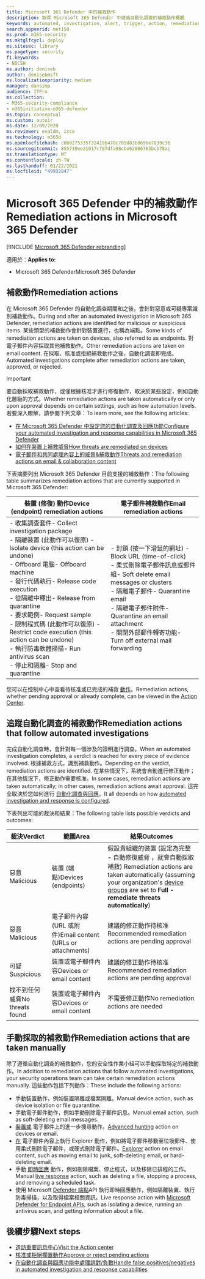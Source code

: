 ```yaml
---
title: Microsoft 365 Defender 中的補救動作
description: 取得 Microsoft 365 Defender 中遵循自動化調查的補救動作概觀
keywords: automated, investigation, alert, trigger, action, remediation, 自動化, 調查, 警示, 觸發, 動作, 補救
search.appverid: met150
ms.prod: m365-security
ms.mktglfcycl: deploy
ms.sitesec: library
ms.pagetype: security
f1.keywords:
- NOCSH
ms.author: deniseb
author: denisebmsft
ms.localizationpriority: medium
manager: dansimp
audience: ITPro
ms.collection:
- M365-security-compliance
- m365initiative-m365-defender
ms.topic: conceptual
ms.custom: autoir
ms.date: 12/09/2020
ms.reviewer: evaldm, isco
ms.technology: m365d
ms.openlocfilehash: c6b0275335f32419b470c789d83b069be7839c36
ms.sourcegitcommit: 855719ee21017cf87dfa98cbe62806763bcb78ac
ms.translationtype: MT
ms.contentlocale: zh-TW
ms.lasthandoff: 01/22/2021
ms.locfileid: "49932847"
---
```

# <a name="remediation-actions-in-microsoft-365-defender"></a><span data-ttu-id="2f68c-104">Microsoft 365 Defender 中的補救動作</span><span class="sxs-lookup"><span data-stu-id="2f68c-104">Remediation actions in Microsoft 365 Defender</span></span>

[!INCLUDE [Microsoft 365 Defender rebranding](../includes/microsoft-defender.md)]


<span data-ttu-id="2f68c-105">適用於：</span><span class="sxs-lookup"><span data-stu-id="2f68c-105">**Applies to:**</span></span>
- <span data-ttu-id="2f68c-106">Microsoft 365 Defender</span><span class="sxs-lookup"><span data-stu-id="2f68c-106">Microsoft 365 Defender</span></span>

## <a name="remediation-actions"></a><span data-ttu-id="2f68c-107">補救動作</span><span class="sxs-lookup"><span data-stu-id="2f68c-107">Remediation actions</span></span>

<span data-ttu-id="2f68c-108">在 Microsoft 365 Defender 的自動化調查期間和之後，會針對惡意或可疑專案識別補救動作。</span><span class="sxs-lookup"><span data-stu-id="2f68c-108">During and after an automated investigation in Microsoft 365 Defender, remediation actions are identified for malicious or suspicious items.</span></span> <span data-ttu-id="2f68c-109">某些類型的補救動作會針對裝置進行，也稱為端點。</span><span class="sxs-lookup"><span data-stu-id="2f68c-109">Some kinds of remediation actions are taken on devices, also referred to as endpoints.</span></span> <span data-ttu-id="2f68c-110">對電子郵件內容採取其他補救動作。</span><span class="sxs-lookup"><span data-stu-id="2f68c-110">Other remediation actions are taken on email content.</span></span> <span data-ttu-id="2f68c-111">在採取、核准或拒絕補救動作之後，自動化調查即完成。</span><span class="sxs-lookup"><span data-stu-id="2f68c-111">Automated investigations complete after remediation actions are taken, approved, or rejected.</span></span>

> [!IMPORTANT]
> <span data-ttu-id="2f68c-112">要自動採取補救動作，或僅根據核准才進行修復動作，取決於某些設定，例如自動化層級的方式。</span><span class="sxs-lookup"><span data-stu-id="2f68c-112">Whether remediation actions are taken automatically or only upon approval depends on certain settings, such as how automation levels.</span></span> <span data-ttu-id="2f68c-113">若要深入瞭解，請參閱下列文章：</span><span class="sxs-lookup"><span data-stu-id="2f68c-113">To learn more, see the following articles:</span></span>
> - [<span data-ttu-id="2f68c-114">在 Microsoft 365 Defender 中設定您的自動化調查及回應功能</span><span class="sxs-lookup"><span data-stu-id="2f68c-114">Configure your automated investigation and response capabilities in Microsoft 365 Defender</span></span>](mtp-configure-auto-investigation-response.md)
> - [<span data-ttu-id="2f68c-115">如何在裝置上補救威脅</span><span class="sxs-lookup"><span data-stu-id="2f68c-115">How threats are remediated on devices</span></span>](https://docs.microsoft.com/windows/security/threat-protection/microsoft-defender-atp/automated-investigations)
> - [<span data-ttu-id="2f68c-116">電子郵件和共同處理內容上的威脅&補救動作</span><span class="sxs-lookup"><span data-stu-id="2f68c-116">Threats and remediation actions on email & collaboration content</span></span>](https://docs.microsoft.com/microsoft-365/security/office-365-security/air-remediation-actions#threats-and-remediation-actions)

<span data-ttu-id="2f68c-117">下表摘要列出 Microsoft 365 Defender 目前支援的補救動作：</span><span class="sxs-lookup"><span data-stu-id="2f68c-117">The following table summarizes remediation actions that are currently supported in Microsoft 365 Defender:</span></span> 

|<span data-ttu-id="2f68c-118">裝置 (修復) 動作</span><span class="sxs-lookup"><span data-stu-id="2f68c-118">Device (endpoint) remediation actions</span></span>  |<span data-ttu-id="2f68c-119">電子郵件補救動作</span><span class="sxs-lookup"><span data-stu-id="2f68c-119">Email remediation actions</span></span>  |
|---------|---------|
|<span data-ttu-id="2f68c-120">- 收集調查套件</span><span class="sxs-lookup"><span data-stu-id="2f68c-120">- Collect investigation package</span></span> <br/><span data-ttu-id="2f68c-121">- 隔離裝置 (此動作可以復原) </span><span class="sxs-lookup"><span data-stu-id="2f68c-121">- Isolate device (this action can be undone)</span></span><br/><span data-ttu-id="2f68c-122">- Offboard 電腦</span><span class="sxs-lookup"><span data-stu-id="2f68c-122">- Offboard machine</span></span> <br/><span data-ttu-id="2f68c-123">- 發行代碼執行</span><span class="sxs-lookup"><span data-stu-id="2f68c-123">- Release code execution</span></span> <br/><span data-ttu-id="2f68c-124">- 從隔離中釋出</span><span class="sxs-lookup"><span data-stu-id="2f68c-124">- Release from quarantine</span></span> <br/><span data-ttu-id="2f68c-125">- 要求範例</span><span class="sxs-lookup"><span data-stu-id="2f68c-125">- Request sample</span></span> <br/><span data-ttu-id="2f68c-126">- 限制程式碼 (此動作可以復原) </span><span class="sxs-lookup"><span data-stu-id="2f68c-126">- Restrict code execution (this action can be undone)</span></span> <br/><span data-ttu-id="2f68c-127">- 執行防毒軟體掃描</span><span class="sxs-lookup"><span data-stu-id="2f68c-127">- Run antivirus scan</span></span> <br/><span data-ttu-id="2f68c-128">- 停止和隔離</span><span class="sxs-lookup"><span data-stu-id="2f68c-128">- Stop and quarantine</span></span>      |<span data-ttu-id="2f68c-129">- 封鎖 (按一下滑鼠的網址) </span><span class="sxs-lookup"><span data-stu-id="2f68c-129">- Block URL (time-of-click)</span></span><br/><span data-ttu-id="2f68c-130">- 柔式刪除電子郵件訊息或郵件組</span><span class="sxs-lookup"><span data-stu-id="2f68c-130">- Soft delete email messages or clusters</span></span><br/><span data-ttu-id="2f68c-131">- 隔離電子郵件</span><span class="sxs-lookup"><span data-stu-id="2f68c-131">- Quarantine email</span></span><br/><span data-ttu-id="2f68c-132">- 隔離電子郵件附件</span><span class="sxs-lookup"><span data-stu-id="2f68c-132">- Quarantine an email attachment</span></span><br/><span data-ttu-id="2f68c-133">- 關閉外部郵件轉寄功能</span><span class="sxs-lookup"><span data-stu-id="2f68c-133">- Turn off external mail forwarding</span></span>          |

<span data-ttu-id="2f68c-134">您可以在控制中心中查看待核准或已完成的補救 [動作](https://docs.microsoft.com/microsoft-365/security/mtp/mtp-action-center)。</span><span class="sxs-lookup"><span data-stu-id="2f68c-134">Remediation actions, whether pending approval or already complete, can be viewed in the [Action Center](https://docs.microsoft.com/microsoft-365/security/mtp/mtp-action-center).</span></span>

## <a name="remediation-actions-that-follow-automated-investigations"></a><span data-ttu-id="2f68c-135">追蹤自動化調查的補救動作</span><span class="sxs-lookup"><span data-stu-id="2f68c-135">Remediation actions that follow automated investigations</span></span>

<span data-ttu-id="2f68c-136">完成自動化調查時，會針對每一個涉及的證明進行調查。</span><span class="sxs-lookup"><span data-stu-id="2f68c-136">When an automated investigation completes, a verdict is reached for every piece of evidence involved.</span></span> <span data-ttu-id="2f68c-137">根據補救方式，識別補救動作。</span><span class="sxs-lookup"><span data-stu-id="2f68c-137">Depending on the verdict, remediation actions are identified.</span></span> <span data-ttu-id="2f68c-138">在某些情況下，系統會自動進行修正動作；在其他情況下，修正動作需要核准。</span><span class="sxs-lookup"><span data-stu-id="2f68c-138">In some cases, remediation actions are taken automatically; in other cases, remediation actions await approval.</span></span> <span data-ttu-id="2f68c-139">這完全取決於您如何進行 [自動化調查與回應](mtp-configure-auto-investigation-response.md)。</span><span class="sxs-lookup"><span data-stu-id="2f68c-139">It all depends on how [automated investigation and response is configured](mtp-configure-auto-investigation-response.md).</span></span>

<span data-ttu-id="2f68c-140">下表列出可能的裁決和結果：</span><span class="sxs-lookup"><span data-stu-id="2f68c-140">The following table lists possible verdicts and outcomes:</span></span>

| <span data-ttu-id="2f68c-141">裁決</span><span class="sxs-lookup"><span data-stu-id="2f68c-141">Verdict</span></span>    | <span data-ttu-id="2f68c-142">範圍</span><span class="sxs-lookup"><span data-stu-id="2f68c-142">Area</span></span>    | <span data-ttu-id="2f68c-143">結果</span><span class="sxs-lookup"><span data-stu-id="2f68c-143">Outcomes</span></span>|
|------|------|------|
| <span data-ttu-id="2f68c-144">惡意</span><span class="sxs-lookup"><span data-stu-id="2f68c-144">Malicious</span></span>    | <span data-ttu-id="2f68c-145">裝置 (端點)</span><span class="sxs-lookup"><span data-stu-id="2f68c-145">Devices (endpoints)</span></span>    | <span data-ttu-id="2f68c-146">假設貴組織的裝置 (設定為完整 **-** 自動修復威脅 [](mtp-configure-auto-investigation-response.md#review-or-change-the-automation-level-for-device-groups)，就會自動採取補救) </span><span class="sxs-lookup"><span data-stu-id="2f68c-146">Remediation actions are taken automatically (assuming your organization's [device groups](mtp-configure-auto-investigation-response.md#review-or-change-the-automation-level-for-device-groups) are set to **Full - remediate threats automatically**)</span></span>|
| <span data-ttu-id="2f68c-147">惡意</span><span class="sxs-lookup"><span data-stu-id="2f68c-147">Malicious</span></span>    | <span data-ttu-id="2f68c-148">電子郵件內容 (URL 或附件)</span><span class="sxs-lookup"><span data-stu-id="2f68c-148">Email content (URLs or attachments)</span></span> | <span data-ttu-id="2f68c-149">建議的修正動作待核准</span><span class="sxs-lookup"><span data-stu-id="2f68c-149">Recommended remediation actions are pending approval</span></span>|
| <span data-ttu-id="2f68c-150">可疑</span><span class="sxs-lookup"><span data-stu-id="2f68c-150">Suspicious</span></span>    | <span data-ttu-id="2f68c-151">裝置或電子郵件內容</span><span class="sxs-lookup"><span data-stu-id="2f68c-151">Devices or email content</span></span> | <span data-ttu-id="2f68c-152">建議的修正動作待核准</span><span class="sxs-lookup"><span data-stu-id="2f68c-152">Recommended remediation actions are pending approval</span></span>|
| <span data-ttu-id="2f68c-153">找不到任何威脅</span><span class="sxs-lookup"><span data-stu-id="2f68c-153">No threats found</span></span>    | <span data-ttu-id="2f68c-154">裝置或電子郵件內容</span><span class="sxs-lookup"><span data-stu-id="2f68c-154">Devices or email content</span></span>    | <span data-ttu-id="2f68c-155">不需要修正動作</span><span class="sxs-lookup"><span data-stu-id="2f68c-155">No remediation actions are needed</span></span>|


## <a name="remediation-actions-that-are-taken-manually"></a><span data-ttu-id="2f68c-156">手動採取的補救動作</span><span class="sxs-lookup"><span data-stu-id="2f68c-156">Remediation actions that are taken manually</span></span>

<span data-ttu-id="2f68c-157">除了遵循自動化調查的補救動作，您的安全性作業小組可以手動採取特定的補救動作。</span><span class="sxs-lookup"><span data-stu-id="2f68c-157">In addition to remediation actions that follow automated investigations, your security operations team can take certain remediation actions manually.</span></span> <span data-ttu-id="2f68c-158">這些動作包括下列動作：</span><span class="sxs-lookup"><span data-stu-id="2f68c-158">These include the following actions:</span></span>

- <span data-ttu-id="2f68c-159">手動裝置動作，例如裝置隔離或檔案隔離。</span><span class="sxs-lookup"><span data-stu-id="2f68c-159">Manual device action, such as device isolation or file quarantine.</span></span>
- <span data-ttu-id="2f68c-160">手動電子郵件動作，例如手動刪除電子郵件訊息。</span><span class="sxs-lookup"><span data-stu-id="2f68c-160">Manual email action, such as soft-deleting email messages.</span></span> 
- <span data-ttu-id="2f68c-161">[裝置或](https://docs.microsoft.com/windows/security/threat-protection/microsoft-defender-atp/advanced-hunting-overview) 電子郵件上的進一步搜尋動作。</span><span class="sxs-lookup"><span data-stu-id="2f68c-161">[Advanced hunting](https://docs.microsoft.com/windows/security/threat-protection/microsoft-defender-atp/advanced-hunting-overview) action on devices or email.</span></span>
- <span data-ttu-id="2f68c-162">[在](https://docs.microsoft.com/microsoft-365/security/office-365-security/threat-explorer) 電子郵件內容上執行 Explorer 動作，例如將電子郵件移動至垃圾郵件、使用柔式刪除電子郵件，或硬式刪除電子郵件。</span><span class="sxs-lookup"><span data-stu-id="2f68c-162">[Explorer](https://docs.microsoft.com/microsoft-365/security/office-365-security/threat-explorer) action on email content, such as moving email to junk, soft-deleting email, or hard-deleting email.</span></span>
- <span data-ttu-id="2f68c-163">手動 [即時回應](https://docs.microsoft.com/windows/security/threat-protection/microsoft-defender-atp/live-response) 動作，例如刪除檔案、停止程式，以及移除已排程的工作。</span><span class="sxs-lookup"><span data-stu-id="2f68c-163">Manual [live response](https://docs.microsoft.com/windows/security/threat-protection/microsoft-defender-atp/live-response) action, such as deleting a file, stopping a process, and removing a scheduled task.</span></span>
- <span data-ttu-id="2f68c-164">使用 Microsoft [Defender 端點](https://docs.microsoft.com/windows/security/threat-protection/microsoft-defender-atp/management-apis#microsoft-defender-for-endpoint-apis)API 執行即時回應動作，例如隔離裝置、執行防毒掃描，以及取得檔案相關資訊。</span><span class="sxs-lookup"><span data-stu-id="2f68c-164">Live response action with [Microsoft Defender for Endpoint APIs](https://docs.microsoft.com/windows/security/threat-protection/microsoft-defender-atp/management-apis#microsoft-defender-for-endpoint-apis), such as isolating a device, running an antivirus scan, and getting information about a file.</span></span> 

## <a name="next-steps"></a><span data-ttu-id="2f68c-165">後續步驟</span><span class="sxs-lookup"><span data-stu-id="2f68c-165">Next steps</span></span>

- [<span data-ttu-id="2f68c-166">造訪重要訊息中心</span><span class="sxs-lookup"><span data-stu-id="2f68c-166">Visit the Action center</span></span>](https://docs.microsoft.com/microsoft-365/security/mtp/mtp-action-center)
- [<span data-ttu-id="2f68c-167">核准或拒絕擱置動作</span><span class="sxs-lookup"><span data-stu-id="2f68c-167">Approve or reject pending actions</span></span>](https://docs.microsoft.com/microsoft-365/security/mtp/mtp-autoir-actions)
- [<span data-ttu-id="2f68c-168">在自動化調查與回應功能中處理誤對/負數</span><span class="sxs-lookup"><span data-stu-id="2f68c-168">Handle false positives/negatives in automated investigation and response capabilities</span></span>](mtp-autoir-report-false-positives-negatives.md)
